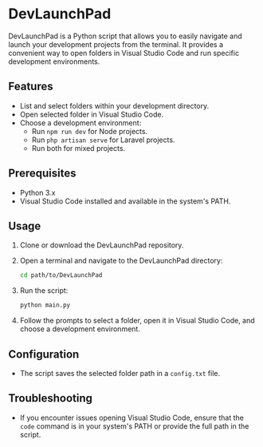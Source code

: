 # DevLaunchPad

DevLaunchPad is a Python script that allows you to easily navigate and launch your development projects from the terminal. It provides a convenient way to open folders in Visual Studio Code and run specific development environments.

## Features

- List and select folders within your development directory.
- Open selected folder in Visual Studio Code.
- Choose a development environment:
  - Run `npm run dev` for Node projects.
  - Run `php artisan serve` for Laravel projects.
  - Run both for mixed projects.

## Prerequisites

- Python 3.x
- Visual Studio Code installed and available in the system's PATH.

## Usage

1. Clone or download the DevLaunchPad repository.

2. Open a terminal and navigate to the DevLaunchPad directory:

    ```bash
    cd path/to/DevLaunchPad
    ```

3. Run the script:

    ```bash
    python main.py
    ```

4. Follow the prompts to select a folder, open it in Visual Studio Code, and choose a development environment.

## Configuration

- The script saves the selected folder path in a `config.txt` file.

## Troubleshooting

- If you encounter issues opening Visual Studio Code, ensure that the `code` command is in your system's PATH or provide the full path in the script.